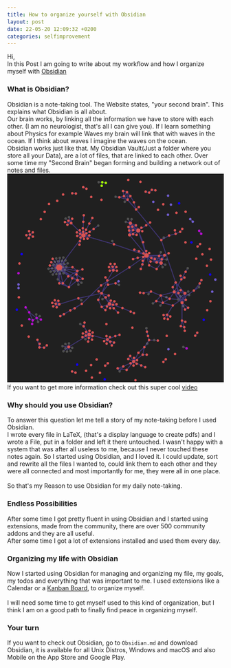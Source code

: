 ```yaml
---
title: How to organize yourself with Obsidian
layout: post
date: 22-05-20 12:09:32 +0200
categories: selfimprovement
---
```


Hi, <br>
In this Post I am going to write about my workflow and how I organize myself with [Obsidian](Obsidian.md)

### What is Obsidian? <br>
Obsidian is a note-taking tool. The Website states, "your second brain". This explains what Obsidian is all about.<br>
Our brain works, by linking all the information we have to store with each other. (I am no neurologist, that's all I can give you). If I learn something about Physics for example Waves my brain will link that with waves in the ocean. If I think about waves I imagine the waves on the ocean. <br>
Obsidian works just like that. My Obsidian Vault(Just a folder where you store all your Data), are a lot of files, that are linked to each other. Over some time my "Second Brain" began forming and building a network out of notes and files.
![My linked Files](/assets/MyBrain.png)
If you want to get more information check out this super cool [video](https://www.youtube.com/watch?v=MYJsGksojms)



### Why should you use Obsidian? <br>
To answer this question let me tell a story of my note-taking before I used Obsidian. <br>
I wrote every file in LaTeX, (that's a display language to create pdfs) and I wrote a File, put in a folder and left it there untouched. I wasn't happy with a system that was after all useless to me, because I never touched these notes again. So I started using Obsidian, and I loved it. I could update, sort and rewrite all the files I wanted to, could link them to each other and they were all connected and most importantly for me, they were all in one place. <br>
<br>
So that's my Reason to use Obsidian for my daily note-taking. 

### Endless Possibilities
After some time I got pretty fluent in using Obsidian and I started using extensions, made from the community, there are over 500 community addons and they are all useful. 
<br>
After some time I got a lot of extensions installed and used them every day. 

### Organizing my life with Obsidian
Now I started using Obsidian for managing and organizing my file, my goals, my todos and everything that was important to me. I used extensions like a Calendar or a [Kanban Board](https://en.wikipedia.org/wiki/Kanban_board), to organize myself.
<br> <br>
I will need some time to get myself used to this kind of organization, but I think I am on a good path to finally find peace in organizing myself. 

### Your turn
If you want to check out Obsidian, go to ```Obsidian.md``` and download Obsidian, it is available for all Unix Distros, Windows and macOS and also Mobile on the App Store and Google Play. 


